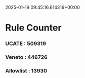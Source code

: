 2025-01-19 09:45:16.614319+00:00
# Rule Counter 
 ### UCATE : 509319

 ### Veneto : 446726

 ### Allowlist : 13930